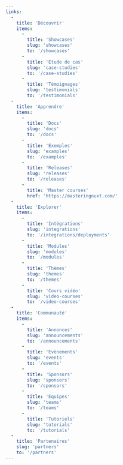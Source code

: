 ```yaml
---
links:
  -
    title: 'Découvrir'
    items:
      -
        title: 'Showcases'
        slug: 'showcases'
        to: '/showcases'
      -
        title: 'Étude de cas'
        slug: 'case-studies'
        to: '/case-studies'
      -
        title: 'Témoignages'
        slug: 'testimonials'
        to: '/testimonials'
  -
    title: 'Apprendre'
    items:
      -
        title: 'Docs'
        slug: 'docs'
        to: '/docs'
      -
        title: 'Exemples'
        slug: 'examples'
        to: '/examples'
      -
        title: 'Releases'
        slug: 'releases'
        to: '/releases'
      -
        title: 'Master courses'
        href: 'https://masteringnuxt.com/'
  -
    title: 'Explorer'
    items:
      -
        title: 'Intégrations'
        slug: 'integrations'
        to: '/integrations/deployments'
      -
        title: 'Modules'
        slug: 'modules'
        to: '/modules'
      -
        title: 'Thèmes'
        slug: 'themes'
        to: '/themes'
      -
        title: 'Cours vidéo'
        slug: 'video-courses'
        to: '/video-courses'
  -
    title: 'Communauté'
    items:
      -
        title: 'Annonces'
        slug: 'announcements'
        to: '/announcements'
      -
        title: 'Évènements'
        slug: 'events'
        to: '/events'
      -
        title: 'Sponsors'
        slug: 'sponsors'
        to: '/sponsors'
      -
        title: 'Équipes'
        slug: 'teams'
        to: '/teams'
      -
        title: 'Tutoriels'
        slug: 'tutorials'
        to: '/tutorials'
  -
    title: 'Partenaires'
    slug: 'partners'
    to: '/partners'
---
```

